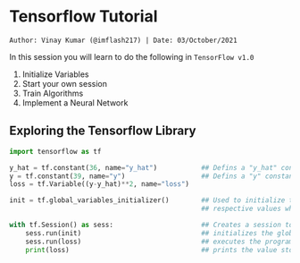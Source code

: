 <!-- ---
hide:
  - navigation # Hide navigation
  - toc        # Hide table of contents
--- -->

# Tensorflow Tutorial
`Author: Vinay Kumar (@imflash217) | Date: 03/October/2021`

<!-- ######################################################################################################### -->

In this session you will learn to do the following in `TensorFlow v1.0`
1. Initialize Variables
2. Start your own session
3. Train Algorithms
4. Implement a Neural Network

<!-- ######################################################################################################### -->

## Exploring the Tensorflow Library

```python
import tensorflow as tf

y_hat = tf.constant(36, name="y_hat")           ## Defins a "y_hat" constant. Sets its value to 36
y = tf.constant(39, name="y")                   ## Defins a "y" constant. Sets its value to 39
loss = tf.Variable((y-y_hat)**2, name="loss")

init = tf.global_variables_initializer()        ## Used to initialize the variables with the
                                                ## respective values when "sess.run(init)" is called

with tf.Session() as sess:                      ## Creates a session to execute our program
    sess.run(init)                              ## initializes the global variables
    sess.run(loss)                              ## executes the program stored in "loss" variable
    print(loss)                                 ## prints the value stored in "loss" variable
```

